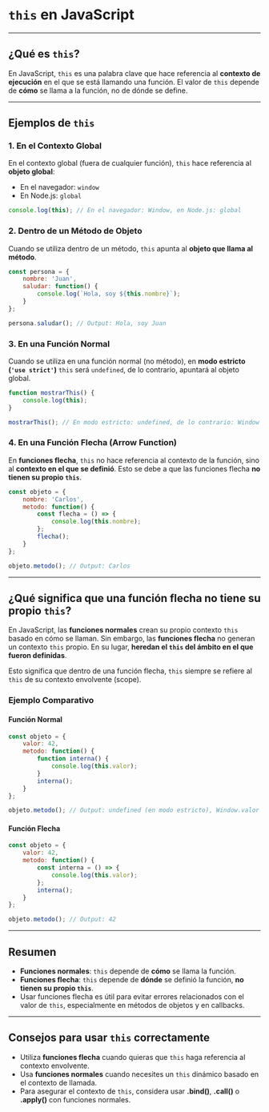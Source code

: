 # `this` en JavaScript

---

## ¿Qué es `this`?

En JavaScript, `this` es una palabra clave que hace referencia al **contexto de ejecución** en el que se está llamando una función. El valor de `this` depende de **cómo** se llama a la función, no de dónde se define.

---

## Ejemplos de `this`

### 1. En el Contexto Global

En el contexto global (fuera de cualquier función), `this` hace referencia al **objeto global**:
- En el navegador: `window`
- En Node.js: `global`

```js
console.log(this); // En el navegador: Window, en Node.js: global
```

### 2. Dentro de un Método de Objeto

Cuando se utiliza dentro de un método, `this` apunta al **objeto que llama al método**.

```js
const persona = {
    nombre: 'Juan',
    saludar: function() {
        console.log(`Hola, soy ${this.nombre}`);
    }
};

persona.saludar(); // Output: Hola, soy Juan
```

### 3. En una Función Normal

Cuando se utiliza en una función normal (no método), en **modo estricto (`'use strict'`)** `this` será `undefined`, de lo contrario, apuntará al objeto global.

```js
function mostrarThis() {
    console.log(this);
}

mostrarThis(); // En modo estricto: undefined, de lo contrario: Window o global
```

### 4. En una Función Flecha (Arrow Function)

En **funciones flecha**, `this` no hace referencia al contexto de la función, sino al **contexto en el que se definió**. Esto se debe a que las funciones flecha **no tienen su propio `this`**.

```js
const objeto = {
    nombre: 'Carlos',
    metodo: function() {
        const flecha = () => {
            console.log(this.nombre);
        };
        flecha();
    }
};

objeto.metodo(); // Output: Carlos
```

---

## ¿Qué significa que una función flecha no tiene su propio `this`?

En JavaScript, las **funciones normales** crean su propio contexto `this` basado en cómo se llaman. Sin embargo, las **funciones flecha** no generan un contexto `this` propio. En su lugar, **heredan el `this` del ámbito en el que fueron definidas**.

Esto significa que dentro de una función flecha, `this` siempre se refiere al `this` de su contexto envolvente (scope).

### Ejemplo Comparativo

#### Función Normal

```js
const objeto = {
    valor: 42,
    metodo: function() {
        function interna() {
            console.log(this.valor);
        }
        interna();
    }
};

objeto.metodo(); // Output: undefined (en modo estricto), Window.valor (en modo no estricto)
```

#### Función Flecha

```js
const objeto = {
    valor: 42,
    metodo: function() {
        const interna = () => {
            console.log(this.valor);
        };
        interna();
    }
};

objeto.metodo(); // Output: 42
```

---

## Resumen

- **Funciones normales**: `this` depende de **cómo** se llama la función.
- **Funciones flecha**: `this` depende de **dónde** se definió la función, **no tienen su propio `this`**.
- Usar funciones flecha es útil para evitar errores relacionados con el valor de `this`, especialmente en métodos de objetos y en callbacks.

---

## Consejos para usar `this` correctamente

- Utiliza **funciones flecha** cuando quieras que `this` haga referencia al contexto envolvente.
- Usa **funciones normales** cuando necesites un `this` dinámico basado en el contexto de llamada.
- Para asegurar el contexto de `this`, considera usar **.bind()**, **.call()** o **.apply()** con funciones normales.
